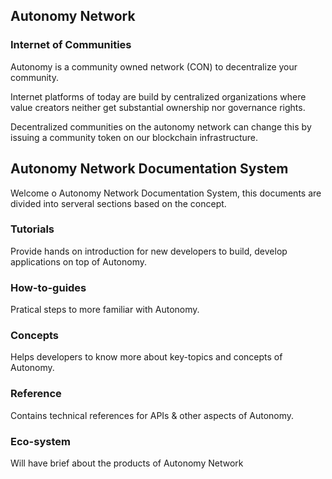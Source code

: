 Autonomy  Network
---

### Internet of Communities

Autonomy is a community owned network (CON) to decentralize your community.

Internet platforms of today are build by centralized organizations where value creators neither get substantial
ownership nor governance rights.

Decentralized communities on the autonomy network can change this by issuing a community token on our blockchain
infrastructure.

## Autonomy Network Documentation System

Welcome o Autonomy Network Documentation System, this documents are divided into serveral sections based on the concept.

### Tutorials

Provide hands on introduction for new developers to build, develop applications on top of Autonomy.

### How-to-guides

Pratical steps to more familiar with Autonomy.

### Concepts

Helps developers to know more about key-topics and concepts of Autonomy.

### Reference

Contains technical references for APIs & other aspects of Autonomy.

### Eco-system

Will have brief about the products of Autonomy Network